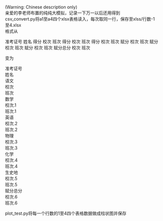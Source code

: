 (Warning: Chinese description only)  
亲爱的李老师布置的纯纯大模拟，记录一下万一以后还用得到  
csv_convert.py将a1至a4四个xlsx表格读入，每次取同一行，保存至xlss/行数-1至4.xlsx  
格式从  
  
准考证号 姓名 得分	校次	班次	得分	校次	班次	得分	校次	班次	赋分	校次	班次	赋分	校次	班次	赋分	校次	班次	赋分总分	校次	班次  
  
变为  
  
准考证号  
姓名  
语文  
校次  
班次  
数学  
校次.1  
班次.1  
英语  
校次.2  
班次.2  
物理  
校次.3  
班次.3  
化学  
校次.4  
班次.4  
生史地  
校次.5  
班次.5  
赋分总分  
校次.6  
班次.6  
  
plot_test.py将每一个行数的1至4四个表格数据做成柱状图并保存  
